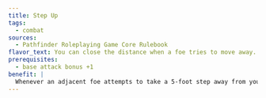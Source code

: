 ```yaml
---
title: Step Up
tags:
  - combat
sources:
  - Pathfinder Roleplaying Game Core Rulebook
flavor_text: You can close the distance when a foe tries to move away.
prerequisites:
  - base attack bonus +1
benefit: |
  Whenever an adjacent foe attempts to take a 5-foot step away from you, you may also make a 5-foot step as an immediate action so long as you end up adjacent to the foe that triggered this ability. If you take this step, you cannot take a 5-foot step during your next turn. If you take an action to move during your next turn, subtract 5 feet from your total movement.
---
```


